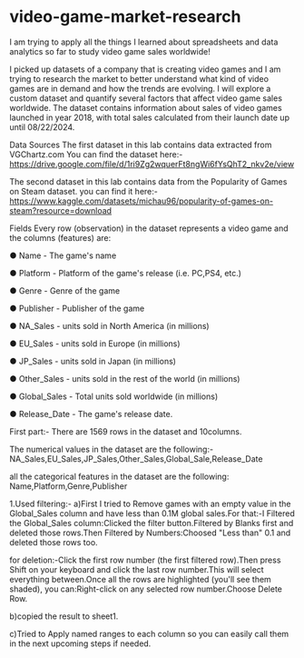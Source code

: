 # video-game-market-research

I am trying to apply all the things I learned about spreadsheets and data analytics so far to study video game sales worldwide!

I picked up datasets of a company that is creating video games and I am trying to research the market to better understand what kind of video games are in demand and how the trends are evolving. I will explore a custom dataset and quantify several factors that affect video game sales worldwide. The dataset contains information about sales of video games launched in year 2018, with total sales calculated from their launch date up until 08/22/2024.

Data Sources
The first dataset in this lab contains data extracted from VGChartz.com You can find the dataset here:-https://drive.google.com/file/d/1ri9Zg2wquerFt8ngWi6fYsQhT2_nkv2e/view


The second dataset in this lab contains data from the 
Popularity of Games on Steam
 dataset. you can find it here:-https://www.kaggle.com/datasets/michau96/popularity-of-games-on-steam?resource=download

Fields
Every row (observation) in the dataset represents a video game and the columns (features) are: 

● Name - The game's name

● Platform - Platform of the game's release (i.e. PC,PS4, etc.)

● Genre - Genre of the game

● Publisher - Publisher of the game

● NA_Sales - units sold in North America (in millions)

● EU_Sales - units sold in Europe (in millions)

● JP_Sales - units sold in Japan (in millions)

● Other_Sales - units sold in the rest of the world (in millions)

● Global_Sales - Total units sold worldwide (in millions)

● Release_Date - The game's release date.

First part:-
There are 1569 rows in the dataset and 10columns.

The numerical values in the dataset are the following:-NA_Sales,EU_Sales,JP_Sales,Other_Sales,Global_Sale,Release_Date

all the categorical features in the dataset are the following: Name,Platform,Genre,Publisher

1.Used filtering:- a)First I tried to Remove games with an empty value in the Global_Sales column and have less than 0.1M global sales.For that:-I  Filtered the Global_Sales column:Clicked the filter button.Filtered by Blanks first and deleted those rows.Then Filtered by Numbers:Choosed "Less than" 0.1 and deleted those rows too.

for deletion:-Click the first row number (the first filtered row).Then press Shift on your keyboard and click the last row number.This will select everything between.Once all the rows are highlighted (you'll see them shaded), you can:Right-click on any selected row number.Choose Delete Row.

 b)copied the result to sheet1.

 c)Tried to Apply named ranges to each column so you can easily call them in the next upcoming steps if needed.




